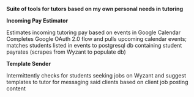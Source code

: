 **Suite of tools for tutors based on my own personal needs in tutoring**

**Incoming Pay Estimator**

Estimates incoming tutoring pay based on events in Google Calendar
Completes Google OAuth 2.0 flow and pulls upcoming calendar events; matches students listed in events to postgresql db containing student payrates (scrapes from Wyzant to populate db)

**Template Sender**

Intermittently checks for students seeking jobs on Wyzant and suggest templates to tutor for messaging said clients based on client job posting content
